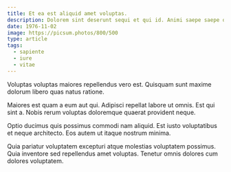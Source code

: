 ```yaml
---
title: Et ea est aliquid amet voluptas.
description: Dolorem sint deserunt sequi et qui id. Animi saepe saepe odit accusamus quos. Ipsum necessitatibus tempora architecto. Molestiae laborum nesciunt beatae facere voluptatem explicabo quo.
date: 1976-11-02
image: https://picsum.photos/800/500
type: article
tags:
  - sapiente
  - iure
  - vitae
---
```

Voluptas voluptas maiores repellendus vero est. Quisquam sunt maxime dolorum libero quas natus ratione.

Maiores est quam a eum aut qui. Adipisci repellat labore ut omnis. Est qui sint a. Nobis rerum voluptas doloremque quaerat provident neque.

Optio ducimus quis possimus commodi nam aliquid. Est iusto voluptatibus et neque architecto. Eos autem ut itaque nostrum minima.

Quia pariatur voluptatem excepturi atque molestias voluptatem possimus. Quia inventore sed repellendus amet voluptas. Tenetur omnis dolores cum dolores voluptatem.